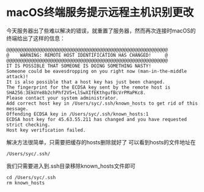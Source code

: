 # macOS终端服务提示远程主机识别更改
今天服务器出了些难以解决的错误，就重置了服务器，然而再次连接时macOS的终端给出了这样的信息：
```
@@@@@@@@@@@@@@@@@@@@@@@@@@@@@@@@@@@@@@@@@@@@@@@@@@@@@@@@@@@
@    WARNING: REMOTE HOST IDENTIFICATION HAS CHANGED!     @
@@@@@@@@@@@@@@@@@@@@@@@@@@@@@@@@@@@@@@@@@@@@@@@@@@@@@@@@@@@
IT IS POSSIBLE THAT SOMEONE IS DOING SOMETHING NASTY!
Someone could be eavesdropping on you right now (man-in-the-middle attack)!
It is also possible that a host key has just been changed.
The fingerprint for the ECDSA key sent by the remote host is
SHA256:3EkUYe8b2chPhf2V5+LlSwXIfEKthgufBcVrPMaPKc8.
Please contact your system administrator.
Add correct host key in /Users/syc/.ssh/known_hosts to get rid of this message.
Offending ECDSA key in /Users/syc/.ssh/known_hosts:1
ECDSA host key for 45.63.55.211 has changed and you have requested strict checking.
Host key verification failed.
```
解决方法很简单，只需要把缓存的hosts删除就好了
可以看到hosts的文件地址在

```
/Users/syc/.ssh/
```
我们只需要进入到.ssh目录移除known_hosts文件即可

```
cd /Users/syc/.ssh
rm known_hosts
```

